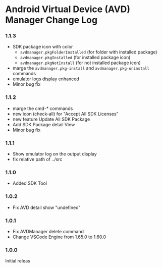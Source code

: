 # Android Virtual Device (AVD) Manager Change Log

### 1.1.3

* SDK package icon with color
  * `avdmanager.pkgFolderInstalled` (for folder with installed package)
  * `avdmanager.pkgInstalled` (for installed package icon)
  * `avdmanager.pkgNotInstall` (for not installed package icon)
* marge the `avdmanager.pkg-install` and `avdmanager.pkg-uninstall` commands
* emulator logs display enhanced
* Minor bug fix

### 1.1.2

* marge the cmd-* commands
* new icon (check-all) for "Accept All SDK Licenses"
* new feature Update All SDK Package
* Add SDK Package detail View
* Minor bug fix

### 1.1.1

* Show emulator log on the output display
* fix relative path of ../src

### 1.1.0

* Added SDK Tool

### 1.0.2

* Fix AVD detail show "undefined"

### 1.0.1

- Fix AVDManager delete command
- Change VSCode Engine from 1.65.0 to 1.60.0

### 1.0.0

Initial releas
